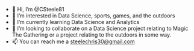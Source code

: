 - 👋 Hi, I’m @CSteele81
- 👀 I’m interested in Data Science, sports, games, and the outdoors
- 🌱 I’m currently learning Data Science and Analytics
- 💞️ I’m looking to collaborate on a Data Science project relating to Magic The Gathering or a project relating to the outdoors in some way.
- 📫 You can reach me a steelechris30@gmail.com

<!---
CSteele81/CSteele81 is a ✨ special ✨ repository because its `README.md` (this file) appears on your GitHub profile.
You can click the Preview link to take a look at your changes.
--->
